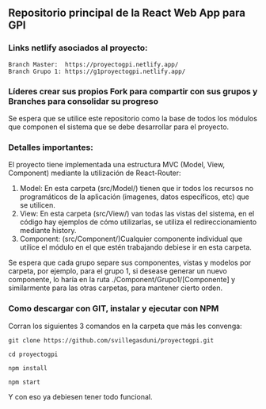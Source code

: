 ## Repositorio principal de la React Web App para GPI

### Links netlify asociados al proyecto:

    Branch Master:  https://proyectogpi.netlify.app/
    Branch Grupo 1: https://g1proyectogpi.netlify.app/

### Líderes crear sus propios Fork para compartir con sus grupos y Branches para consolidar su progreso
Se espera que se utilice este repositorio como la base de todos los módulos que componen el sistema que se debe desarrollar para el proyecto.

### Detalles importantes:
El proyecto tiene implementada una estructura MVC (Model, View, Component) mediante la utilización de React-Router:

1. Model: En esta carpeta (src/Model/) tienen que ir todos los recursos no programáticos de la aplicación (imagenes, datos específicos, etc) que se utilicen.
2. View: En esta carpeta (src/View/) van todas las vistas del sistema, en el código hay ejemplos de cómo utilizarlas, se utiliza el redireccionamiento mediante history.
3. Component: (src/Component/)Cualquier componente individual que utilice el módulo en el que estén trabajando debiese
ir en esta carpeta.

Se espera que cada grupo separe sus componentes, vistas y modelos por carpeta, por ejemplo, para el grupo 1, si desease generar un nuevo componente, lo haría en la ruta ./Component/Grupo1/[Componente]
y similarmente para las otras carpetas, para mantener cierto orden.

### Como descargar con GIT, instalar y ejecutar con NPM

Corran los siguientes 3 comandos en la carpeta que más les convenga:

`git clone https://github.com/svillegasduni/proyectogpi.git`

`cd proyectogpi`

`npm install`

`npm start`

Y con eso ya debiesen tener todo funcional.
